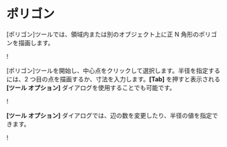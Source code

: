 # ポリゴン

[ポリゴン]ツールでは、領域内または別のオブジェクト上に正 N 角形のポリゴンを描画します。

\![](<../.gitbook/assets/image (9) (1).png>)

[ポリゴン]ツールを開始し、中心点をクリックして選択します。半径を指定するには、2 つ目の点を描画するか、寸法を入力します。**[Tab]** を押すと表示される **[ツール オプション]** ダイアログを使用することでも可能です。

\![](<../.gitbook/assets/image (7) (1).png>)

**[ツール オプション]** ダイアログでは、辺の数を変更したり、半径の値を指定できます。

\![](<../.gitbook/assets/image (13) (1).png>)
